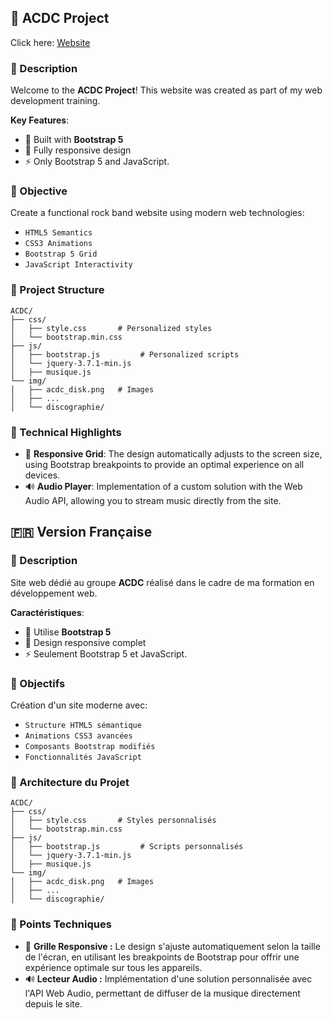 ## 🎸 ACDC Project

Click here: [Website](https://matthieuclaessens.github.io/ACDC)

### 📖 Description
Welcome to the **ACDC Project**! This website was created as part of my web development training.

**Key Features**:
- 🚀 Built with **Bootstrap 5**
- 📱 Fully responsive design
- ⚡ Only Bootstrap 5 and JavaScript.

### 🎯 Objective
Create a functional rock band website using modern web technologies:
- `HTML5 Semantics`
- `CSS3 Animations`
- `Bootstrap 5 Grid`
- `JavaScript Interactivity`

### 📂 Project Structure

```
ACDC/
├── css/
│   ├── style.css       # Personalized styles
│   └── bootstrap.min.css
├── js/
│   ├── bootstrap.js         # Personalized scripts
│   └── jquery-3.7.1-min.js
│   ├── musique.js
└── img/              
│   ├── acdc_disk.png   # Images
│   ├── ...        
│   └── discographie/
```

### 🔧 Technical Highlights
- 🎨 **Responsive Grid**: The design automatically adjusts to the screen size, using Bootstrap breakpoints to provide an optimal experience on all devices.
- 🔊 **Audio Player**: Implementation of a custom solution with the Web Audio API, allowing you to stream music directly from the site.

## 🇫🇷 Version Française

### 📖 Description
Site web dédié au groupe **ACDC** réalisé dans le cadre de ma formation en développement web.

**Caractéristiques**:
- 🚀 Utilise **Bootstrap 5**
- 📱 Design responsive complet
- ⚡ Seulement Bootstrap 5 et JavaScript.

### 🎯 Objectifs
Création d'un site moderne avec:
- `Structure HTML5 sémantique`
- `Animations CSS3 avancées`
- `Composants Bootstrap modifiés`
- `Fonctionnalités JavaScript`

### 📂 Architecture du Projet

```
ACDC/
├── css/
│   ├── style.css       # Styles personnalisés
│   └── bootstrap.min.css
├── js/
│   ├── bootstrap.js         # Scripts personnalisés
│   └── jquery-3.7.1-min.js
│   ├── musique.js
└── img/              
│   ├── acdc_disk.png   # Images
│   ├── ...        
│   └── discographie/
```

### 🔧 Points Techniques
- 🎨 **Grille Responsive :** Le design s'ajuste automatiquement selon la taille de l'écran, en utilisant les breakpoints de Bootstrap pour offrir une expérience optimale sur tous les appareils.
- 🔊 **Lecteur Audio :** Implémentation d'une solution personnalisée avec l'API Web Audio, permettant de diffuser de la musique directement depuis le site.
